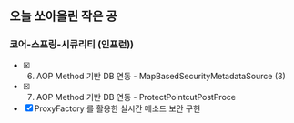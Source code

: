 ## 오늘 쏘아올린 작은 공

### 코어-스프링-시큐리티 (인프런))
- [x] 6) AOP Method 기반 DB 연동 - MapBasedSecurityMetadataSource (3)
- [x] 7) AOP Method 기반 DB 연동 - ProtectPointcutPostProce
- [x] ProxyFactory 를 활용한 실시간 메소드 보안 구현